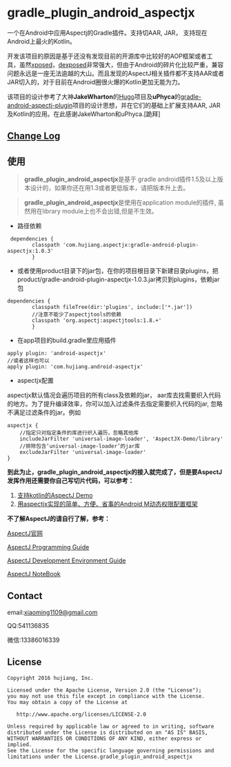 [xposed]:https://github.com/rovo89/Xposed
[dexposed]:https://github.com/alibaba/dexposed
[Hugo]:https://github.com/JakeWharton/hugo
[gradle-android-aspectj-plugin]:https://github.com/uPhyca/gradle-android-aspectj-plugin

gradle_plugin_android_aspectjx
==================================

 一个在Android中应用Aspectj的Gradle插件。支持切AAR, JAR， 支持现在Android上最火的Kotlin。 
 
 
 开发该项目的原因是基于还没有发现目前的开源库中比较好的AOP框架或者工具，虽然[xposed]，[dexposed]非常强大，但由于Android的碎片化比较严重，兼容问题永远是一座无法逾越的大山。而且发现的AspectJ相关插件都不支持AAR或者JAR切入的，对于目前在Android圈很火爆的Kotlin更加无能为力。
 
 该项目的设计参考了大神**JakeWharton**的[Hugo]项目及**uPhyca**的[gradle-android-aspectj-plugin]项目的设计思想，并在它们的基础上扩展支持AAR, JAR及Kotlin的应用。在此感谢JakeWharton和uPhyca.[跪拜]

[Change Log](CHANGELOG.md)
----------

使用
-----

> **gradle_plugin_android_aspectjx**是基于 gradle android插件1.5及以上版本设计的，如果你还在用1.3或者更低版本，请把版本升上去。

> **gradle_plugin_android_aspectjx**是使用在application module的插件, 虽然用在library module上也不会出错,但是不生效。

* 路径依赖

```
 dependencies {
        classpath 'com.hujiang.aspectjx:gradle-android-plugin-aspectjx:1.0.3'
        }
```
* 或者使用product目录下的jar包，在你的项目根目录下新建目录plugins，把product/gradle-android-plugin-aspectjx-1.0.3.jar拷贝到plugins，依赖jar包

```
dependencies {
        classpath fileTree(dir:'plugins', include:['*.jar'])
        //注意不能少了aspectjtools的依赖
        classpath 'org.aspectj:aspectjtools:1.8.+'
        }
```

* 在app项目的build.gradle里应用插件

```
apply plugin: 'android-aspectjx'
//或者这样也可以
apply plugin: 'com.hujiang.android-aspectjx'
```

* aspectjx配置

aspectjx默认情况会遍历项目的所有class及依赖的jar， aar库去找需要织入代码的地方。为了提升编译效率，你可以加入过滤条件去指定需要织入代码的jar, 忽略不满足过滤条件的jar。例如

```
aspectjx {
	//指定只对指定条件的库进行织入遍历，忽略其他库
	includeJarFilter 'universal-image-loader', 'AspectJX-Demo/library'
	//排除包含‘universal-image-loader’的jar库
	excludeJarFilter 'universal-image-loader'
}
```


**到此为止，gradle_plugin_android_aspectjx的接入就完成了，但是要AspectJ发挥作用还需要你自己写切片代码，可以参考：**

1. [支持kotlin的AspectJ Demo](https://github.com/HujiangTechnology/AspectJ-Demo)
2. [用aspectjx实现的简单、方便、省事的Android M动态权限配置框架](https://github.com/firefly1126/android_permission_aspectjx)

**不了解AspectJ的请自行了解，参考：**

[AspectJ官网](https://eclipse.org/aspectj/)

[AspectJ Programming Guide](https://eclipse.org/aspectj/doc/released/progguide/index.html)

[AspectJ Development Environment Guide](https://eclipse.org/aspectj/doc/released/devguide/index.html)

[AspectJ NoteBook](https://eclipse.org/aspectj/doc/released/adk15notebook/index.html)

Contact
----------

email:xiaoming1109@gmail.com

QQ:541136835

微信:13386016339


License
-------

    Copyright 2016 hujiang, Inc.

    Licensed under the Apache License, Version 2.0 (the "License");
    you may not use this file except in compliance with the License.
    You may obtain a copy of the License at

       http://www.apache.org/licenses/LICENSE-2.0

    Unless required by applicable law or agreed to in writing, software
    distributed under the License is distributed on an "AS IS" BASIS,
    WITHOUT WARRANTIES OR CONDITIONS OF ANY KIND, either express or implied.
    See the License for the specific language governing permissions and
    limitations under the License.gradle_plugin_android_aspectjx
